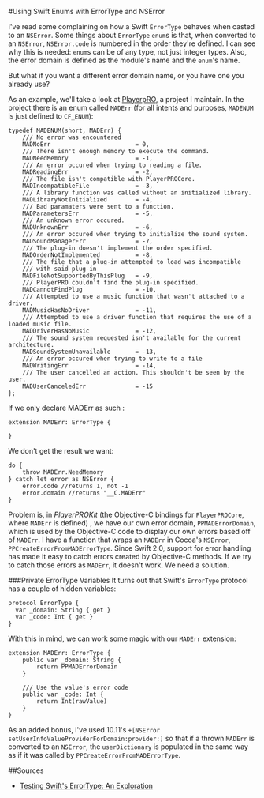 #Using Swift Enums with ErrorType and NSError

I've read some complaining on how a Swift `ErrorType` behaves when casted to an `NSError`. Some things about `ErrorType` `enum`s is that, when converted to an `NSError`, `NSError.code` is numbered in the order they're defined. I can see why this is needed: `enum`s can be of any type, not just integer types. Also, the error domain is defined as the module's name and the `enum`'s name.

But what if you want a different error domain name, or you have one you already use?

As an example, we'll take a look at [PlayerpRO](https://sourceforge.net/projects/playerpro/), a project I maintain. In the project there is an enum called `MADErr` (for all intents and purposes, `MADENUM` is just defined to `CF_ENUM`):

	typedef MADENUM(short, MADErr) {
		/// No error was encountered
		MADNoErr						= 0,
		/// There isn't enough memory to execute the command.
		MADNeedMemory 					= -1,
		/// An error occured when trying to reading a file.
		MADReadingErr					= -2,
		/// The file isn't compatible with PlayerPROCore.
		MADIncompatibleFile				= -3,
		/// A library function was called without an initialized library.
		MADLibraryNotInitialized		= -4,
		/// Bad paramaters were sent to a function.
		MADParametersErr				= -5,
		/// An unknown error occured.
		MADUnknownErr					= -6,
		/// An error occured when trying to initialize the sound system.
		MADSoundManagerErr				= -7,
		/// The plug-in doesn't implement the order specified.
		MADOrderNotImplemented			= -8,
		/// The file that a plug-in attempted to load was incompatible
		/// with said plug-in
		MADFileNotSupportedByThisPlug	= -9,
		/// PlayerPRO couldn't find the plug-in specified.
		MADCannotFindPlug				= -10,
		/// Attempted to use a music function that wasn't attached to a driver.
		MADMusicHasNoDriver				= -11,
		/// Attempted to use a driver function that requires the use of a loaded music file.
		MADDriverHasNoMusic				= -12,
		/// The sound system requested isn't available for the current architecture.
		MADSoundSystemUnavailable		= -13,
		/// An error occured when trying to write to a file
		MADWritingErr					= -14,
		/// The user cancelled an action. This shouldn't be seen by the user.
		MADUserCanceledErr				= -15
	};

If we only declare MADErr as such :

	extension MADErr: ErrorType {
		
	}

We don't get the result we want:

	do {
		throw MADErr.NeedMemory
	} catch let error as NSError {
		error.code //returns 1, not -1
		error.domain //returns "__C.MADErr"
	}

Problem is, in *PlayerPROKit* (the Objective-C bindings for `PlayerPROCore`, where `MADErr` is defined) , we have our own error domain, `PPMADErrorDomain`, which is used by the Objective-C code to display our own errors based off of `MADErr`. I have a function that wraps an `MADErr` in Cocoa's `NSError`, `PPCreateErrorFromMADErrorType`. Since Swift 2.0, support for error handling has made it easy to catch errors created by Objective-C methods. If we try to catch those errors as `MADErr`, it doesn't work. We need a solution.

###Private ErrorType Variables
It turns out that Swift's `ErrorType` protocol has a couple of hidden variables:

	protocol ErrorType {
	  var _domain: String { get }
	  var _code: Int { get }
	}

With this in mind, we can work some magic with our `MADErr` extension:

	extension MADErr: ErrorType {
		public var _domain: String {
			return PPMADErrorDomain
		}
		
		/// Use the value's error code
		public var _code: Int {
			return Int(rawValue)
		}
	}

As an added bonus, I've used 10.11's `+[NSError setUserInfoValueProviderForDomain:provider:]` so that if a thrown `MADErr` is converted to an `NSError`, the `userDictionary` is populated in the same way as if it was called by `PPCreateErrorFromMADErrorType`.

##Sources

* [Testing Swift's ErrorType: An Exploration](https://realm.io/news/testing-swift-error-type/)
